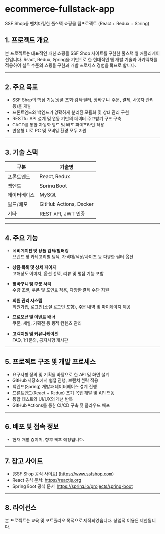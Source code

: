 # ecommerce-fullstack-app
SSF Shop을 벤치마킹한 풀스택 쇼핑몰 팀프로젝트 (React + Redux + Spring)



## 1. 프로젝트 개요

본 프로젝트는 대표적인 패션 쇼핑몰 SSF Shop 사이트를 구현한 풀스택 웹 애플리케이션입니다. React, Redux, Spring을 기반으로 한 현대적인 웹 개발 기술과 아키텍처를 적용하여 실무 수준의 쇼핑몰 구현과 개발 프로세스 경험을 목표로 합니다.

---

## 2. 주요 목표
- SSF Shop의 핵심 기능(상품 조회·검색·필터, 장바구니, 주문, 결제, 사용자 관리 등)을 개발
- 프론트엔드와 백엔드가 명확하게 분리된 모듈화 및 상태 관리 구현
- RESTful API 설계 및 연동 기반의 데이터 주고받기 구조 구축
- CI/CD를 통한 자동화 빌드 및 배포 파이프라인 적용
- 반응형 UI로 PC 및 모바일 환경 모두 지원

---

## 3. 기술 스택

| 구분         | 기술명              |
|--------------|---------------------|
| 프론트엔드   | React, Redux        |
| 백엔드       | Spring Boot         |
| 데이터베이스 | MySQL               |
| 빌드/배포    | GitHub Actions, Docker |
| 기타         | REST API, JWT 인증  |

---

## 4. 주요 기능

- **네비게이션 및 상품 검색/필터링**  
  브랜드 및 카테고리별 탐색, 가격대/색상/사이즈 등 다양한 필터 옵션  

- **상품 목록 및 상세 페이지**  
  고해상도 이미지, 옵션 선택, 리뷰 및 평점 기능 포함  

- **장바구니 및 주문 처리**  
  수량 조절, 쿠폰 및 포인트 적용, 다양한 결제 수단 지원  

- **회원 관리 시스템**  
  회원가입, 로그인(소셜 로그인 포함), 주문 내역 및 마이페이지 제공  

- **프로모션 및 이벤트 배너**  
  쿠폰, 세일, 기획전 등 동적 컨텐츠 관리  

- **고객지원 및 커뮤니케이션**  
  FAQ, 1:1 문의, 공지사항 게시판  

---

## 5. 프로젝트 구조 및 개발 프로세스

- 요구사항 정의 및 기획을 바탕으로 한 API 및 화면 설계  
- GitHub 저장소에서 협업 진행, 브랜치 전략 적용  
- 백엔드(Spring) 개발과 데이터베이스 설계 진행  
- 프론트엔드(React + Redux) 초기 목업 개발 및 API 연동  
- 통합 테스트와 UI/UX의 개선 반복  
- GitHub Actions를 통한 CI/CD 구축 및 클라우드 배포  

---

## 6. 배포 및 접속 정보

- 현재 개발 중이며, 향후 배포 예정입니다.

---

## 7. 참고 사이트

- [SSF Shop 공식 사이트] (https://www.ssfshop.com)
- React 공식 문서: https://reactjs.org  
- Spring Boot 공식 문서: https://spring.io/projects/spring-boot

---

## 8. 라이선스

본 프로젝트는 교육 및 포트폴리오 목적으로 제작되었습니다. 상업적 이용은 제한됩니다.